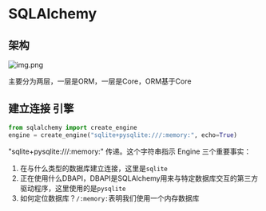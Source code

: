 # SQLAlchemy
## 架构
![img.png](img.png)

主要分为两层，一层是ORM，一层是Core，ORM基于Core


## 建立连接 引擎
```python
from sqlalchemy import create_engine
engine = create_engine("sqlite+pysqlite:///:memory:", echo=True)
```
"sqlite+pysqlite:///:memory:" 传递。这个字符串指示 Engine 三个重要事实：
1. 在与什么类型的数据库建立连接，这里是`sqlite`
2. 正在使用什么DBAPI，DBAPI是SQLAlchemy用来与特定数据库交互的第三方驱动程序，这里使用的是`pysqlite`
3. 如何定位数据库？`/:memory:`表明我们使用一个内存数据库